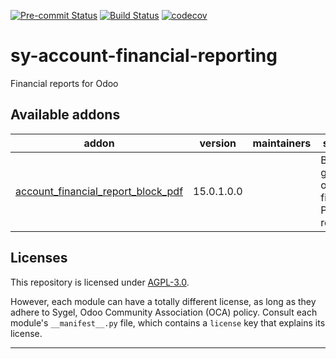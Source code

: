 
<!-- /!\ Non OCA Context : Set here the badge of your runbot / runboat instance. -->
[![Pre-commit Status](https://github.com/sygel-technology/sy-account-financial-reporting/actions/workflows/pre-commit.yml/badge.svg?branch=15.0)](https://github.com/sygel-technology/sy-account-financial-reporting/actions/workflows/pre-commit.yml?query=branch%3A15.0)
[![Build Status](https://github.com/sygel-technology/sy-account-financial-reporting/actions/workflows/test.yml/badge.svg?branch=15.0)](https://github.com/sygel-technology/sy-account-financial-reporting/actions/workflows/test.yml?query=branch%3A15.0)
[![codecov](https://codecov.io/gh/sygel-technology/sy-account-financial-reporting/branch/15.0/graph/badge.svg)](https://codecov.io/gh/sygel-technology/sy-account-financial-reporting)
<!-- /!\ Non OCA Context : Set here the badge of your translation instance. -->

<!-- /!\ do not modify above this line -->

# sy-account-financial-reporting

Financial reports for Odoo

<!-- /!\ do not modify below this line -->

<!-- prettier-ignore-start -->

[//]: # (addons)

Available addons
----------------
addon | version | maintainers | summary
--- | --- | --- | ---
[account_financial_report_block_pdf](account_financial_report_block_pdf/) | 15.0.1.0.0 |  | Block the generation of financial PDF reports

[//]: # (end addons)

<!-- prettier-ignore-end -->

## Licenses

This repository is licensed under [AGPL-3.0](LICENSE).

However, each module can have a totally different license, as long as they adhere to Sygel, Odoo Community Association (OCA)
policy. Consult each module's `__manifest__.py` file, which contains a `license` key
that explains its license.

----
<!-- /!\ Non OCA Context : Set here the full description of your organization. -->
